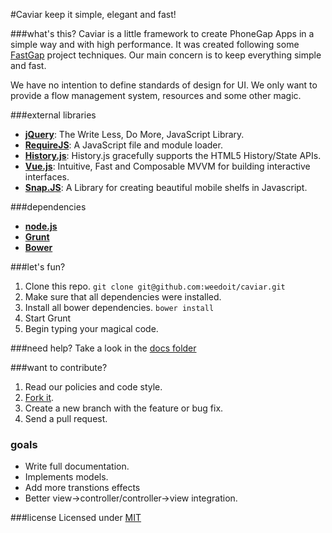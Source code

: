 #Caviar
keep it simple, elegant and fast!

###what's this? 
Caviar is a little framework to create PhoneGap Apps in a simple way and with high performance. 
It was created following some [FastGap](https://github.com/FastGap/fastgap) project techniques. Our main concern is to keep everything simple and fast. 

We have no intention to define standards of design for UI. We only want to provide a flow management system, resources and some other magic.

###external libraries
* [**jQuery**](http://jquery.com/): The Write Less, Do More, JavaScript Library.
* [**RequireJS**](http://requirejs.org/): A JavaScript file and module loader.
* [**History.js**](https://github.com/browserstate/history.js): History.js gracefully supports the HTML5 History/State APIs.
* [**Vue.js**](https://github.com/jakiestfu/Snap.js/):  Intuitive, Fast and Composable MVVM for building interactive interfaces.
* [**Snap.JS**](https://github.com/jakiestfu/Snap.js/): A Library for creating beautiful mobile shelfs in Javascript.

###dependencies
* [**node.js**](http://nodejs.org/)
* [**Grunt**](http://gruntjs.com/)
* [**Bower**](http://bower.io/)

###let's fun?

1. Clone this repo. ```git clone git@github.com:weedoit/caviar.git``` 
2. Make sure that all dependencies were installed.
3. Install all bower dependencies. ```bower install```
4. Start Grunt
5. Begin typing your magical code.

###need help?
Take a look in the [docs folder](https://github.com/weedoit/caviar/tree/master/docs)

###want to contribute?

1. Read our policies and code style.
2. [Fork it](https://github.com/weedoit/caviar/fork).
3. Create a new branch with the feature or bug fix.
4. Send a pull request. 

### goals
* Write full documentation.
* Implements models.
* Add more transtions effects
* Better view->controller/controller->view integration.

###license
Licensed under [MIT](http://opensource.org/licenses/MIT)
